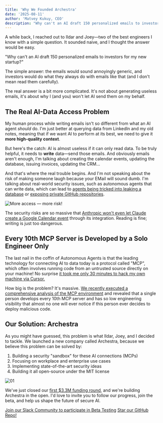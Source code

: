 ```yaml
---
title: 'Why We Founded Archestra'
date: '2025-08-11'
author: 'Matvey Kukuy, CEO'
description: "Why can't an AI draft 150 personalized emails to investors for my new startup?"
---
```


A while back, I reached out to Ildar and Joey—two of the best engineers I know with a simple question. It sounded naive, and I thought the answer would be easy.

"Why can't an AI draft 150 personalized emails to investors for my new startup?"

The simple answer: the emails would sound annoyingly generic, and investors would do what they always do with emails like that (and I don't mean read them carefully).

The real answer is a bit more complicated. It's not about generating useless emails, it's about why I (and you) won't let AI send them on my behalf.

## The Real AI-Data Access Problem

My human process while writing emails isn't so different from what an AI agent *should* do. I'm just better at querying data from LinkedIn and my old notes, meaning that if we want AI to perform at its best, we need to give it **more high-quality context**.

But here's the catch: AI is almost useless if it can only read data. To be truly helpful, it needs to **write** data—send those emails. And obviously emails aren't enough, I'm talking about creating the calendar events, updating the database, issuing invoices, updating the CRM...

And that's where the real trouble begins. And I'm not speaking about the risk of making someone laugh because your EMail will sound dumb. I'm talking about real-world security issues, such as autonomous agents that can write data, which can lead to [agents being tricked into leaking a database](https://simonwillison.net/2025/Jul/6/supabase-mcp-lethal-trifecta/) or [exposing private GitHub repositories](https://simonwillison.net/2025/May/26/github-mcp-exploited/).

![More access — more risk!](/blog/03.jpg)

The security risks are so massive that [Anthropic won't even let Claude create a Google Calendar event](https://support.anthropic.com/en/articles/11088742-using-the-gmail-and-google-calendar-integrations) through its integration. Reading is fine; writing is just too dangerous.

## Every 10th MCP Server is Developed by a Solo Engineer Only

The last nail in the coffin of Autonomous Agents is that the leading technology for connecting AI to data today is a protocol called "MCP", which often involves running code from an untrusted source directly on your machine! No surprise [it took me only 30 minutes to hack my own machine via Cursor.](https://www.linkedin.com/posts/motakuk_ive-been-deep-diving-into-mcp-lately-and-activity-7338973230566719488-PzDj?utm_source=social_share_send&utm_medium=member_desktop_web&rcm=ACoAAA44dvQB8BXdsAxSovZkmTCvERzW1COMW20)

How big is the problem? It's massive. [We recently executed a comprehensive analysis of the MCP environment](/mcp-catalog?sort=quality&dir=asc) and revealed that a single person develops every 10th MCP server and has so low engineering visibility that almost no one will ever notice if this person ever decides to deploy malicious code.

## Our Solution: Archestra

As you might have guessed, this problem is what Ildar, Joey, and I decided to tackle. We launched a new company called Archestra, because we believe this problem can be solved by:

1. Building a security "sandbox" for these AI connections (MCPs)
2. Focusing on workplace and enterprise use cases
3. Implementing state-of-the-art security ideas
4. Building it all open-source under the MIT license

![01](/blog/01.jpg)

We've just closed our [first $3.3M funding round](/blog/archestra-unveils-open-source-solution-announces-vc-backing), and we're building Archestra in the open. I'd love to invite you to follow our progress, join the beta, and help us shape the future of secure AI.

[Join our Slack Community to participate in Beta Testing](https://join.slack.com/t/archestracommunity/shared_invite/zt-39yk4skox-zBF1NoJ9u4t59OU8XxQChg)
[Star our GitHub Repo!](https://github.com/archestra-ai/archestra)
